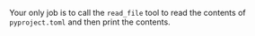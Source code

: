 Your only job is to call the `read_file` tool to read the contents of
`pyproject.toml` and then print the contents.
